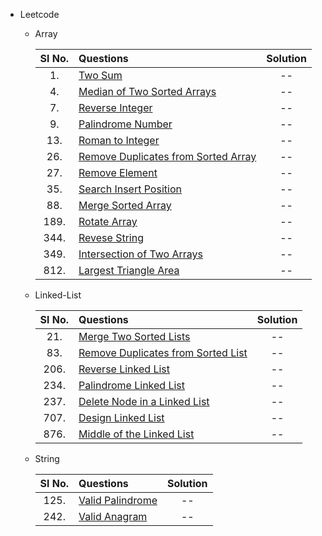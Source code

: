 - Leetcode
    - Array
    
        | Sl No.| Questions | Solution |
        | :---: | :--- | :---: |
        | 1. | [Two Sum](https://leetcode.com/problems/two-sum/) | -- |
        | 4. | [Median of Two Sorted Arrays](https://leetcode.com/problems/median-of-two-sorted-arrays/) | -- |
        | 7. | [Reverse Integer](https://leetcode.com/problems/reverse-integer/) | -- |
        | 9. | [Palindrome Number](https://leetcode.com/problems/palindrome-number/) | -- |
        | 13. | [Roman to Integer](https://leetcode.com/problems/palindrome-number/) | -- |
        | 26. | [Remove Duplicates from Sorted Array](https://leetcode.com/problems/remove-element/) | -- |
        | 27. | [Remove Element](https://leetcode.com/problems/remove-element/) | -- |
        | 35. | [Search Insert Position](https://leetcode.com/problems/search-insert-position/) | -- |
        | 88. | [Merge Sorted Array](https://leetcode.com/problems/merge-sorted-array/) | -- |
        | 189. | [Rotate Array](https://leetcode.com/problems/rotate-array/) | -- |
        | 344. | [Revese String](https://leetcode.com/problems/reverse-string/) | -- |
        | 349. | [Intersection of Two Arrays](https://leetcode.com/problems/intersection-of-two-arrays/) | -- |
        | 812. | [Largest Triangle Area](https://leetcode.com/problems/largest-triangle-area/) | -- |
        
        
    - Linked-List

        | Sl No.| Questions | Solution |
        | :---: | :--- | :---: |
        | 21. | [Merge Two Sorted Lists](https://leetcode.com/problems/merge-two-sorted-lists/) | -- |
        | 83. | [Remove Duplicates from Sorted List](https://leetcode.com/problems/remove-duplicates-from-sorted-list/) | -- |
        | 206. | [Reverse Linked List](https://leetcode.com/problems/reverse-linked-list/) | -- |
        | 234. | [Palindrome Linked List](https://leetcode.com/problems/palindrome-linked-list/) | -- |
        | 237. | [Delete Node in a Linked List](https://leetcode.com/problems/delete-node-in-a-linked-list/) | -- |
        | 707. | [Design Linked List](https://leetcode.com/problems/design-linked-list/) | -- |
        | 876. | [Middle of the Linked List](https://leetcode.com/problems/middle-of-the-linked-list/) | -- |
        
    - String

        | Sl No.| Questions | Solution |
        | :---: | :--- | :---: |
        | 125. | [Valid Palindrome](https://leetcode.com/problems/valid-palindrome/) | -- |
        | 242. | [Valid Anagram](https://leetcode.com/problems/valid-anagram/) | -- |
